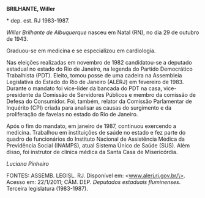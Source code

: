 **BRILHANTE, Willer**

\* dep. est. RJ 1983-1987.

*Willer Brilhante de Albuquerque* nasceu em Natal (RN), no dia 29 de
outubro de 1943.

Graduou-se em medicina e se especializou em cardiologia.

Nas eleições realizadas em novembro de 1982 candidatou-se a deputado
estadual no estado do Rio de Janeiro, na legenda do Partido Democrático
Trabalhista (PDT). Eleito, tomou posse de uma cadeira na Assembleia
Legislativa do Estado do Rio de Janeiro (ALERJ) em fevereiro de 1983.
Durante o mandato foi vice-líder da bancada do PDT na casa,
vice-presidente da Comissão de Servidores Públicos e membro da comissão
de Defesa do Consumidor. Foi, também, relator da Comissão Parlamentar de
Inquérito (CPI) criada para analisar as causas do surgimento e da
proliferação de favelas no estado do Rio de Janeiro.

Após o fim do mandato, em janeiro de 1987, continuou exercendo a
medicina. Trabalhou em instituições de saúde no estado e fez parte do
quadro de funcionários do Instituto Nacional de Assistência Médica da
Previdência Social (INAMPS), atual Sistema Único de Saúde (SUS). Além
disso, foi instrutor de clínica médica da Santa Casa de Misericórdia.

*Luciana Pinheiro*

FONTES: ASSEMB. LEGISL. RJ. Disponível em: \<www.alerj.rj.gov.br/\>.
Acesso em: 22/1/2011; CÂM. DEP. *Deputados estaduais fluminenses*.
Terceira legislatura (1983-1987).
